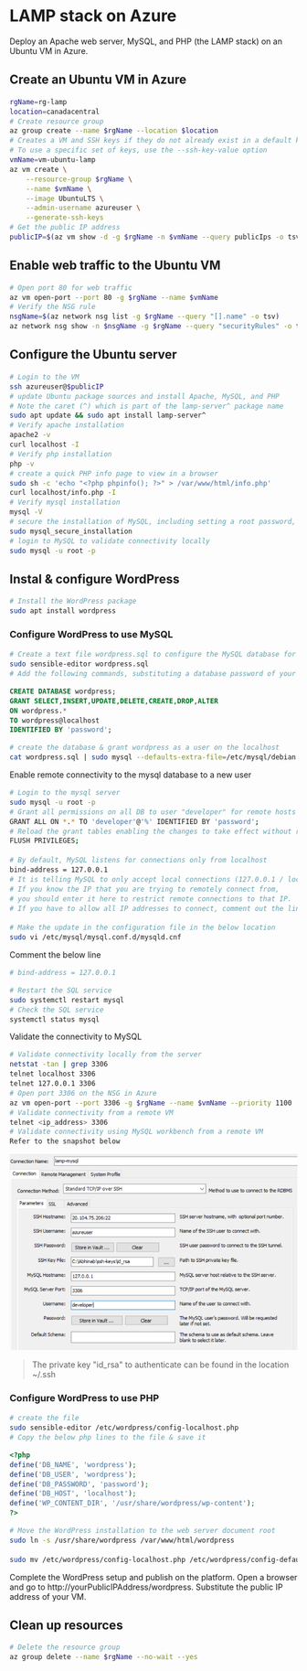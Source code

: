 # LAMP stack on Azure
Deploy an Apache web server, MySQL, and PHP (the LAMP stack) on an Ubuntu VM in Azure.

## Create an Ubuntu VM in Azure
```bash
rgName=rg-lamp
location=canadacentral
# Create resource group
az group create --name $rgName --location $location
# Creates a VM and SSH keys if they do not already exist in a default key location (~/.ssh)
# To use a specific set of keys, use the --ssh-key-value option
vmName=vm-ubuntu-lamp
az vm create \
    --resource-group $rgName \
    --name $vmName \
    --image UbuntuLTS \
    --admin-username azureuser \
    --generate-ssh-keys
# Get the public IP address
publicIP=$(az vm show -d -g $rgName -n $vmName --query publicIps -o tsv)
```

## Enable web traffic to the Ubuntu VM
```bash
# Open port 80 for web traffic
az vm open-port --port 80 -g $rgName --name $vmName
# Verify the NSG rule
nsgName=$(az network nsg list -g $rgName --query "[].name" -o tsv)
az network nsg show -n $nsgName -g $rgName --query "securityRules" -o table
```

## Configure the Ubuntu server
```bash
# Login to the VM
ssh azureuser@$publicIP
# update Ubuntu package sources and install Apache, MySQL, and PHP
# Note the caret (^) which is part of the lamp-server^ package name
sudo apt update && sudo apt install lamp-server^
# Verify apache installation
apache2 -v
curl localhost -I
# Verify php installation
php -v
# create a quick PHP info page to view in a browser
sudo sh -c 'echo "<?php phpinfo(); ?>" > /var/www/html/info.php'
curl localhost/info.php -I
# Verify mysql installation
mysql -V
# secure the installation of MySQL, including setting a root password, run the mysql_secure_installation script
sudo mysql_secure_installation
# login to MySQL to validate connectivity locally
sudo mysql -u root -p
```

## Instal & configure WordPress
```bash
# Install the WordPress package
sudo apt install wordpress
```
### Configure WordPress to use MySQL
```bash
# Create a text file wordpress.sql to configure the MySQL database for WordPress
sudo sensible-editor wordpress.sql
# Add the following commands, substituting a database password of your choice. Save the file
```
```sql
CREATE DATABASE wordpress;
GRANT SELECT,INSERT,UPDATE,DELETE,CREATE,DROP,ALTER
ON wordpress.*
TO wordpress@localhost
IDENTIFIED BY 'password';
```
```bash
# create the database & grant wordpress as a user on the localhost
cat wordpress.sql | sudo mysql --defaults-extra-file=/etc/mysql/debian.cnf
```
Enable remote connectivity to the mysql database to a new user
```bash
# Login to the mysql server
sudo mysql -u root -p
# Grant all permissions on all DB to user "developer" for remote hosts (%)
GRANT ALL ON *.* TO 'developer'@'%' IDENTIFIED BY 'password';
# Reload the grant tables enabling the changes to take effect without restarting mysql service
FLUSH PRIVILEGES;

# By default, MySQL listens for connections only from localhost
bind-address = 127.0.0.1
# It is telling MySQL to only accept local connections (127.0.0.1 / localhost)
# If you know the IP that you are trying to remotely connect from, 
# you should enter it here to restrict remote connections to that IP.
# If you have to allow all IP addresses to connect, comment out the line

# Make the update in the configuration file in the below location
sudo vi /etc/mysql/mysql.conf.d/mysqld.cnf

```
Comment the below line
```bash
# bind-address = 127.0.0.1
```

```bash
# Restart the SQL service
sudo systemctl restart mysql
# Check the SQL service 
systemctl status mysql
```

Validate the connectivity to MySQL
```bash
# Validate connectivity locally from the server
netstat -tan | grep 3306
telnet localhost 3306
telnet 127.0.0.1 3306
# Open port 3306 on the NSG in Azure
az vm open-port --port 3306 -g $rgName --name $vmName --priority 1100
# Validate connectivity from a remote VM 
telnet <ip_address> 3306
# Validate connectivity using MySQL workbench from a remote VM
Refer to the snapshot below
```
![alt txt](/images/mysql-workbench-connectivity.png)

> The private key "id_rsa" to authenticate can be found in the location ~/.ssh

### Configure WordPress to use PHP
```bash
# create the file 
sudo sensible-editor /etc/wordpress/config-localhost.php
# Copy the below php lines to the file & save it
```
```php
<?php
define('DB_NAME', 'wordpress');
define('DB_USER', 'wordpress');
define('DB_PASSWORD', 'password');
define('DB_HOST', 'localhost');
define('WP_CONTENT_DIR', '/usr/share/wordpress/wp-content');
?>
```
```bash
# Move the WordPress installation to the web server document root
sudo ln -s /usr/share/wordpress /var/www/html/wordpress

sudo mv /etc/wordpress/config-localhost.php /etc/wordpress/config-default.php
```
Complete the WordPress setup and publish on the platform. Open a browser and go to http://yourPublicIPAddress/wordpress. Substitute the public IP address of your VM.

## Clean up resources
```bash
# Delete the resource group
az group delete --name $rgName --no-wait --yes
```